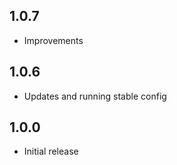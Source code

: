 <!-- https://developers.home-assistant.io/docs/add-ons/presentation#keeping-a-changelog -->

## 1.0.7

- Improvements

## 1.0.6

- Updates and running stable config

## 1.0.0

- Initial release